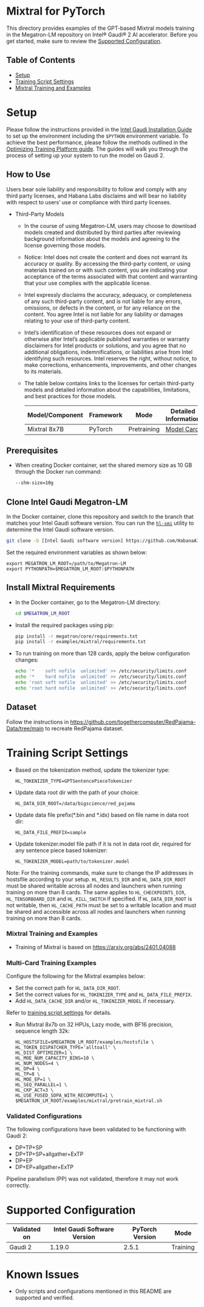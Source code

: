 # Mixtral for PyTorch

This directory provides examples of the GPT-based Mixtral models training in the Megatron-LM repository on Intel® Gaudi® 2 AI accelerator.
Before you get started, make sure to review the [Supported Configuration](../../README.md#supported-configuration).

## Table of Contents
* [Setup](#setup)
* [Training Script Settings](#training-script-settings)
* [Mixtral Training and Examples](#mixtral-training-and-examples)


# Setup
Please follow the instructions provided in the [Intel Gaudi Installation Guide](https://docs.habana.ai/en/latest/Installation_Guide/index.html)
to set up the environment including the `$PYTHON` environment variable. To achieve the best performance, please follow the methods outlined in the [Optimizing Training Platform guide](https://docs.habana.ai/en/latest/PyTorch/Model_Optimization_PyTorch/Optimization_in_Training_Platform.html).
The guides will walk you through the process of setting up your system to run the model on Gaudi 2.

## How to Use
Users bear sole liability and responsibility to follow and comply with any third party licenses, and Habana Labs disclaims and will bear no liability with respect to users’ use or compliance with third party licenses.
* Third-Party Models
  * In the course of using Megatron-LM, users may choose to download models created and distributed by third parties after reviewing background information about the models and agreeing to the license governing those models.
  * Notice: Intel does not create the content and does not warrant its accuracy or quality. By accessing the third-party content, or using materials trained on or with such content, you are indicating your acceptance of the terms associated with that content and warranting that your use complies with the applicable license.
  * Intel expressly disclaims the accuracy, adequacy, or completeness of any such third-party content, and is not liable for any errors, omissions, or defects in the content, or for any reliance on the content. You agree Intel is not liable for any liability or damages relating to your use of third-party content.
  * Intel’s identification of these resources does not expand or otherwise alter Intel’s applicable published warranties or warranty disclaimers for Intel products or solutions, and you agree that no additional obligations, indemnifications, or liabilities arise from Intel identifying such resources. Intel reserves the right, without notice, to make corrections, enhancements, improvements, and other changes to its materials.
  * The table below contains links to the licenses for certain third-party models and detailed information about the capabilities, limitations, and best practices for those models.

    | Model/Component        | Framework         | Mode                | Detailed Information | License |
    | ---------------------- | ----------------- | ------------------- | -------------------- | ------- |
    | Mixtral 8x7B                | PyTorch           | Pretraining         | [Model Card](https://huggingface.co/mistralai/Mixtral-8x7B-v0.1) | [License](https://huggingface.co/datasets/choosealicense/licenses/blob/main/markdown/apache-2.0.md) |

## Prerequisites
* When creating Docker container, set the shared memory size as 10 GB through the Docker run command:
  ```bash
  --shm-size=10g
  ```

## Clone Intel Gaudi Megatron-LM
In the Docker container, clone this repository and switch to the branch that matches your Intel Gaudi software version.
You can run the [`hl-smi`](https://docs.habana.ai/en/latest/System_Management_Tools_Guide/System_Management_Tools.html#hl-smi-utility-options) utility to determine the Intel Gaudi software version.
```bash
git clone -b [Intel Gaudi software version] https://github.com/HabanaAI/Megatron-LM
```
Set the required environment variables as shown below:
```
export MEGATRON_LM_ROOT=/path/to/Megatron-LM
export PYTHONPATH=$MEGATRON_LM_ROOT:$PYTHONPATH
```
## Install Mixtral Requirements
* In the Docker container, go to the Megatron-LM directory:
  ```bash
  cd $MEGATRON_LM_ROOT
  ```

* Install the required packages using pip:
  ```bash
  pip install -r megatron/core/requirements.txt
  pip install -r examples/mixtral/requirements.txt
  ```

* To run training on more than 128 cards, apply the below configuration changes:
  ```bash
  echo '*    soft nofile  unlimited' >> /etc/security/limits.conf
  echo '*    hard nofile  unlimited' >> /etc/security/limits.conf
  echo 'root soft nofile  unlimited' >> /etc/security/limits.conf
  echo 'root hard nofile  unlimited' >> /etc/security/limits.conf
  ```

## Dataset
Follow the instructions in https://github.com/togethercomputer/RedPajama-Data/tree/main to recreate RedPajama dataset.


# Training Script Settings
* Based on the tokenization method, update the tokenizer type:
  ```
  HL_TOKENIZER_TYPE=GPTSentencePieceTokenizer
  ```
* Update data root dir with the path of your choice:
  ```
  HL_DATA_DIR_ROOT=/data/bigscience/red_pajama
  ```
* Update data file prefix(*.bin and *.idx) based on file name in data root dir:
  ```
  HL_DATA_FILE_PREFIX=sample
  ```
* Update tokenizer.model file path if it is not in data root dir, required for any sentence piece based tokenizer:
  ```
  HL_TOKENIZER_MODEL=path/to/tokenizer.model
  ```

Note: For the training commands, make sure to change the IP addresses in hostsfile according to your setup.
`HL_RESULTS_DIR` and `HL_DATA_DIR_ROOT` must be shared writable across all nodes and launchers when running training on more than 8 cards.
The same applies to `HL_CHECKPOINTS_DIR`, `HL_TENSORBOARD_DIR` and `HL_KILL_SWITCH` if specified.
If `HL_DATA_DIR_ROOT` is not writable, then `HL_CACHE_PATH` must be set to a writable location and
must be shared and accessible across all nodes and launchers when running training on more than 8 cards.

### Mixtral Training and Examples
* Training of Mixtral is based on https://arxiv.org/abs/2401.04088

### Multi-Card Training Examples
Configure the following for the Mixtral examples below:
* Set the correct path for `HL_DATA_DIR_ROOT`.
* Set the correct values for `HL_TOKENIZER_TYPE` and `HL_DATA_FILE_PREFIX`.
* Add `HL_DATA_CACHE_DIR` and/or `HL_TOKENIZER_MODEL` if necessary.

Refer to [training script settings](#training-script-settings) for details.

* Run Mixtral 8x7b on 32 HPUs, Lazy mode, with BF16 precision, sequence length 32k:
  ```
  HL_HOSTSFILE=$MEGATRON_LM_ROOT/examples/hostsfile \
  HL_TOKEN_DISPATCHER_TYPE='alltoall' \
  HL_DIST_OPTIMIZER=1 \
  HL_MOE_NUM_CAPACITY_BINS=10 \
  HL_NUM_NODES=4 \
  HL_DP=4 \
  HL_TP=8 \
  HL_MOE_EP=1 \
  HL_SEQ_PARALLEL=1 \
  HL_CKP_ACT=3 \
  HL_USE_FUSED_SDPA_WITH_RECOMPUTE=1 \
  $MEGATRON_LM_ROOT/examples/mixtral/pretrain_mixtral.sh
  ```

### Validated Configurations
The following configurations have been validated to be functioning with Gaudi 2:
* DP+TP+SP
* DP+TP+SP+allgather+ExTP
* DP+EP
* DP+EP+allgather+ExTP

Pipeline parallelism (PP) was not validated, therefore it may not work correctly.

# Supported Configuration
| Validated on  | Intel Gaudi Software Version | PyTorch Version | Mode     |
|---------------|------------------------------|-----------------|----------|
| Gaudi 2       | 1.19.0                       | 2.5.1           | Training |

# Known Issues
* Only scripts and configurations mentioned in this README are supported and verified.
